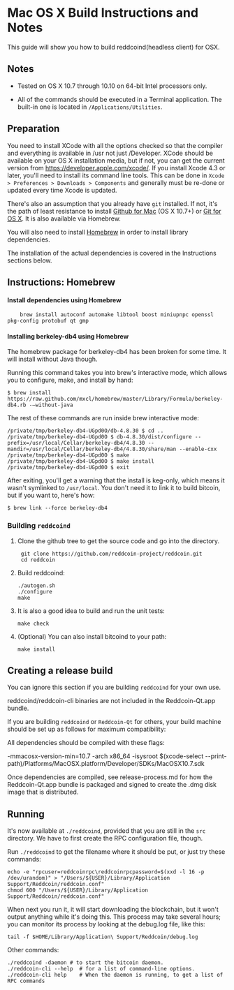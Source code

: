 Mac OS X Build Instructions and Notes
====================================
This guide will show you how to build reddcoind(headless client) for OSX.

Notes
-----

* Tested on OS X 10.7 through 10.10 on 64-bit Intel processors only.

* All of the commands should be executed in a Terminal application. The
built-in one is located in `/Applications/Utilities`.

Preparation
-----------

You need to install XCode with all the options checked so that the compiler
and everything is available in /usr not just /Developer. XCode should be
available on your OS X installation media, but if not, you can get the
current version from https://developer.apple.com/xcode/. If you install
Xcode 4.3 or later, you'll need to install its command line tools. This can
be done in `Xcode > Preferences > Downloads > Components` and generally must
be re-done or updated every time Xcode is updated.

There's also an assumption that you already have `git` installed. If
not, it's the path of least resistance to install [Github for Mac](https://mac.github.com/)
(OS X 10.7+) or
[Git for OS X](https://code.google.com/p/git-osx-installer/). It is also
available via Homebrew.

You will also need to install [Homebrew](http://brew.sh) in order to install library
dependencies.

The installation of the actual dependencies is covered in the Instructions
sections below.

Instructions: Homebrew
----------------------

#### Install dependencies using Homebrew

        brew install autoconf automake libtool boost miniupnpc openssl pkg-config protobuf qt gmp

#### Installing berkeley-db4 using Homebrew

The homebrew package for berkeley-db4 has been broken for some time.  It will install without Java though.

Running this command takes you into brew's interactive mode, which allows you to configure, make, and install by hand:
```
$ brew install https://raw.github.com/mxcl/homebrew/master/Library/Formula/berkeley-db4.rb -–without-java 
```

The rest of these commands are run inside brew interactive mode:
```
/private/tmp/berkeley-db4-UGpd0O/db-4.8.30 $ cd ..
/private/tmp/berkeley-db4-UGpd0O $ db-4.8.30/dist/configure --prefix=/usr/local/Cellar/berkeley-db4/4.8.30 --mandir=/usr/local/Cellar/berkeley-db4/4.8.30/share/man --enable-cxx
/private/tmp/berkeley-db4-UGpd0O $ make
/private/tmp/berkeley-db4-UGpd0O $ make install
/private/tmp/berkeley-db4-UGpd0O $ exit
```

After exiting, you'll get a warning that the install is keg-only, which means it wasn't symlinked to `/usr/local`.  You don't need it to link it to build bitcoin, but if you want to, here's how:

    $ brew link --force berkeley-db4


### Building `reddcoind`

1. Clone the github tree to get the source code and go into the directory.

        git clone https://github.com/reddcoin-project/reddcoin.git
        cd reddcoin

2.  Build reddcoind:

        ./autogen.sh
        ./configure
        make

3.  It is also a good idea to build and run the unit tests:

        make check

4.  (Optional) You can also install bitcoind to your path:

        make install

Creating a release build
------------------------
You can ignore this section if you are building `reddcoind` for your own use.

reddcoind/reddcoin-cli binaries are not included in the Reddcoin-Qt.app bundle.

If you are building `reddcoind` or `Reddcoin-Qt` for others, your build machine should be set up
as follows for maximum compatibility:

All dependencies should be compiled with these flags:

 -mmacosx-version-min=10.7
 -arch x86_64
 -isysroot $(xcode-select --print-path)/Platforms/MacOSX.platform/Developer/SDKs/MacOSX10.7.sdk

Once dependencies are compiled, see release-process.md for how the Reddcoin-Qt.app
bundle is packaged and signed to create the .dmg disk image that is distributed.

Running
-------

It's now available at `./reddcoind`, provided that you are still in the `src`
directory. We have to first create the RPC configuration file, though.

Run `./reddcoind` to get the filename where it should be put, or just try these
commands:

    echo -e "rpcuser=reddcoinrpc\reddcoinrpcpassword=$(xxd -l 16 -p /dev/urandom)" > "/Users/${USER}/Library/Application Support/Reddcoin/reddcoin.conf"
    chmod 600 "/Users/${USER}/Library/Application Support/Reddcoin/reddcoin.conf"

When next you run it, it will start downloading the blockchain, but it won't
output anything while it's doing this. This process may take several hours;
you can monitor its process by looking at the debug.log file, like this:

    tail -f $HOME/Library/Application\ Support/Reddcoin/debug.log

Other commands:

    ./reddcoind -daemon # to start the bitcoin daemon.
    ./reddcoin-cli --help  # for a list of command-line options.
    ./reddcoin-cli help    # When the daemon is running, to get a list of RPC commands
